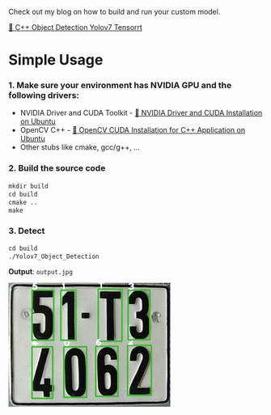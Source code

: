Check out my blog on how to build and run your custom model.

[🚀 C++ Object Detection Yolov7 Tensorrt](https://www.duclee.com/posts/yolov7-tensorrt-cpp)

# Simple Usage
### 1. Make sure your environment has NVIDIA GPU and the following drivers:
* NVIDIA Driver and CUDA Toolkit - [🚀 NVIDIA Driver and CUDA Installation on Ubuntu](https://www.duclee.com/posts/nvidia-cuda-toolkit-installation/)
* OpenCV C++ - [🚀 OpenCV CUDA Installation for C++ Application on Ubuntu](https://www.duclee.com/posts/opencv-c++-gpu-installation)
* Other stubs like cmake, gcc/g++, ...

### 2. Build the source code
```
mkdir build
cd build
cmake ..
make
```

### 3. Detect
```
cd build
./Yolov7_Object_Detection
```

**Output**: `output.jpg`

![](/output.jpg)
